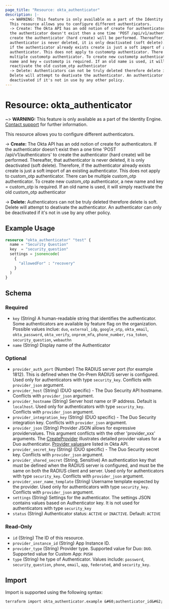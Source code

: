 ```yaml
---
page_title: "Resource: okta_authenticator"
description: |-
  ~> WARNING: This feature is only available as a part of the Identity Engine. Contact support mailto:dev-inquiries@okta.com for further information.
  This resource allows you to configure different authenticators.
  -> Create: The Okta API has an odd notion of create for authenticators. If
  the authenticator doesn't exist then a one time 'POST /api/v1/authenticators' to
  create the authenticator (hard create) will be performed. Thereafter, that
  authenticator is never deleted, it is only deactivated (soft delete). Therefore,
  if the authenticator already exists create is just a soft import of an existing
  authenticator. This does not apply to customotp authenticator. There can be
  multiple customotp authenticator. To create new customotp authenticator, a new
  name and key = customotp is required. If an old name is used, it will simply
  reactivate the old custom_otp authenticator
  -> Delete: Authenticators can not be truly deleted therefore delete is soft.
  Delete will attempt to deativate the authenticator. An authenticator can only be
  deactivated if it's not in use by any other policy.
---
```


# Resource: okta_authenticator

~> **WARNING:** This feature is only available as a part of the Identity Engine. [Contact support](mailto:dev-inquiries@okta.com) for further information.

This resource allows you to configure different authenticators.

-> **Create:** The Okta API has an odd notion of create for authenticators. If
the authenticator doesn't exist then a one time 'POST /api/v1/authenticators' to
create the authenticator (hard create) will be performed. Thereafter, that
authenticator is never deleted, it is only deactivated (soft delete). Therefore,
if the authenticator already exists create is just a soft import of an existing
authenticator. This does not apply to custom_otp authenticator. There can be 
multiple custom_otp authenticator. To create new custom_otp authenticator, a new 
name and key = custom_otp is required. If an old name is used, it will simply 
reactivate the old custom_otp authenticator

-> **Delete:** Authenticators can not be truly deleted therefore delete is soft.
Delete will attempt to deativate the authenticator. An authenticator can only be
deactivated if it's not in use by any other policy.

## Example Usage

```terraform
resource "okta_authenticator" "test" {
  name = "Security Question"
  key  = "security_question"
  settings = jsonencode(
    {
      "allowedFor" : "recovery"
    }
  )
}
```

<!-- schema generated by tfplugindocs -->
## Schema

### Required

- `key` (String) A human-readable string that identifies the authenticator. Some authenticators are available by feature flag on the organization. Possible values inclue: `duo`, `external_idp`, `google_otp`, `okta_email`, `okta_password`, `okta_verify`, `onprem_mfa`, `phone_number`, `rsa_token`, `security_question`, `webauthn`
- `name` (String) Display name of the Authenticator

### Optional

- `provider_auth_port` (Number) The RADIUS server port (for example 1812). This is defined when the On-Prem RADIUS server is configured. Used only for authenticators with type `security_key`.  Conflicts with `provider_json` argument.
- `provider_host` (String) (DUO specific) - The Duo Security API hostname. Conflicts with `provider_json` argument.
- `provider_hostname` (String) Server host name or IP address. Default is `localhost`. Used only for authenticators with type `security_key`. Conflicts with `provider_json` argument.
- `provider_integration_key` (String) (DUO specific) - The Duo Security integration key.  Conflicts with `provider_json` argument.
- `provider_json` (String) Provider JSON allows for expressive providervalues. This argument conflicts with the other 'provider_xxx' arguments. The [CreateProvider](https://developer.okta.com/docs/reference/api/authenticators-admin/#request) illustrates detailed provider values for a Duo authenticator. [Provider values](https://developer.okta.com/docs/reference/api/authenticators-admin/#authenticators-administration-api-object)are listed in Okta API.
- `provider_secret_key` (String) (DUO specific) - The Duo Security secret key.  Conflicts with `provider_json` argument.
- `provider_shared_secret` (String, Sensitive) An authentication key that must be defined when the RADIUS server is configured, and must be the same on both the RADIUS client and server. Used only for authenticators with type `security_key`. Conflicts with `provider_json` argument.
- `provider_user_name_template` (String) Username template expected by the provider. Used only for authenticators with type `security_key`.  Conflicts with `provider_json` argument.
- `settings` (String) Settings for the authenticator. The settings JSON contains values based on Authenticator key. It is not used for authenticators with type `security_key`
- `status` (String) Authenticator status: `ACTIVE` or `INACTIVE`. Default: `ACTIVE`

### Read-Only

- `id` (String) The ID of this resource.
- `provider_instance_id` (String) App Instance ID.
- `provider_type` (String) Provider type. Supported value for Duo: `DUO`. Supported value for Custom App: `PUSH`
- `type` (String) he type of Authenticator. Values include: `password`, `security_question`, `phone`, `email`, `app`, `federated`, and `security_key`.

## Import

Import is supported using the following syntax:

```shell
terraform import okta_authenticator.example &#60;authenticator_id&#62;
```

